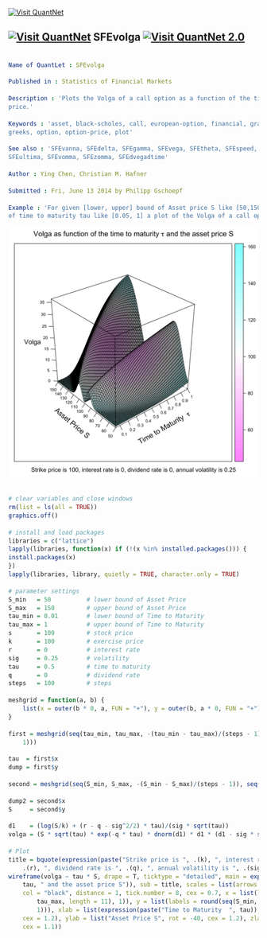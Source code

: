 
[<img src="https://github.com/QuantLet/Styleguide-and-Validation-procedure/blob/master/pictures/banner.png" alt="Visit QuantNet">](http://quantlet.de/index.php?p=info)

## [<img src="https://github.com/QuantLet/Styleguide-and-Validation-procedure/blob/master/pictures/qloqo.png" alt="Visit QuantNet">](http://quantlet.de/) **SFEvolga** [<img src="https://github.com/QuantLet/Styleguide-and-Validation-procedure/blob/master/pictures/QN2.png" width="60" alt="Visit QuantNet 2.0">](http://quantlet.de/d3/ia)

```yaml

Name of QuantLet : SFEvolga

Published in : Statistics of Financial Markets

Description : 'Plots the Volga of a call option as a function of the time to maturity and the asset
price.'

Keywords : 'asset, black-scholes, call, european-option, financial, graphical representation,
greeks, option, option-price, plot'

See also : 'SFEvanna, SFEdelta, SFEgamma, SFEvega, SFEtheta, SFEspeed, SFEcharmcall, SFEcolor,
SFEultima, SFEvomma, SFEzomma, SFEdvegadtime'

Author : Ying Chen, Christian M. Hafner

Submitted : Fri, June 13 2014 by Philipp Gschoepf

Example : 'For given [lower, upper] bound of Asset price S like [50,150] and [lower, upper] bound
of time to maturity tau like [0.05, 1] a plot of the Volga of a call option is produced.'

```

![Picture1](SFEvolga-1.png)


```r

# clear variables and close windows
rm(list = ls(all = TRUE))
graphics.off()

# install and load packages
libraries = c("lattice")
lapply(libraries, function(x) if (!(x %in% installed.packages())) {
install.packages(x)
})
lapply(libraries, library, quietly = TRUE, character.only = TRUE)

# parameter settings
S_min   = 50          # lower bound of Asset Price
S_max   = 150         # upper bound of Asset Price 
tau_min = 0.01        # lower bound of Time to Maturity
tau_max = 1           # upper bound of Time to Maturity
s       = 100         # stock price
k       = 100         # exercise price 
r       = 0           # interest rate
sig     = 0.25        # volatility
tau     = 0.5         # time to maturity
q       = 0           # dividend rate
steps   = 100         # steps

meshgrid = function(a, b) {
    list(x = outer(b * 0, a, FUN = "+"), y = outer(b, a * 0, FUN = "+"))
}

first = meshgrid(seq(tau_min, tau_max, -(tau_min - tau_max)/(steps - 1)), seq(tau_min, tau_max, -(tau_min - tau_max)/(steps - 
    1)))

tau  = first$x
dump = first$y

second = meshgrid(seq(S_min, S_max, -(S_min - S_max)/(steps - 1)), seq(S_min, S_max, -(S_min - S_max)/(steps - 1)))

dump2 = second$x
S     = second$y

d1    = (log(S/k) + (r - q - sig^2/2) * tau)/(sig * sqrt(tau))
volga = (S * sqrt(tau) * exp(-q * tau) * dnorm(d1) * d1 * (d1 - sig * sqrt(tau)))

# Plot
title = bquote(expression(paste("Strike price is ", .(k), ", interest rate is ", 
    .(r), ", dividend rate is ", .(q), ", annual volatility is ", .(sig))))
wireframe(volga ~ tau * S, drape = T, ticktype = "detailed", main = expression(paste("Volga as function of the time to maturity ", 
    tau, " and the asset price S")), sub = title, scales = list(arrows = FALSE, 
    col = "black", distance = 1, tick.number = 8, cex = 0.7, x = list(labels = round(seq(tau_min, 
        tau_max, length = 11), 1)), y = list(labels = round(seq(S_min, S_max, length = 11), 
        1))), xlab = list(expression(paste("Time to Maturity  ", tau)), rot = 30, 
    cex = 1.2), ylab = list("Asset Price S", rot = -40, cex = 1.2), zlab = list("Volga", 
    cex = 1.1))

```
